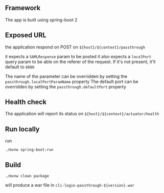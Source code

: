 
## Framework

The app is built using spring-boot 2

## Exposed URL

the application respond on POST on `${host}/${context}/passthrough`

it expects a `SAMLResponse` param to be posted
it also expects a `localPort` query param to be able on the referer of the request. 
If it's not present, it'll default to `8080`

The name of the parameter can be overridden by setting the `passthrough.localPortParamName` property
The default port can be overridden by setting the `passthrough.defaultPort` property

## Health check

The application will report its status on `${host}/${context}/actuator/health`

## Run locally

run 
```
./mvnw spring-boot:run
```

## Build

```
./mvnw clean package

```
will produce a war file in `cli-login-passthrough-${version}.war`
